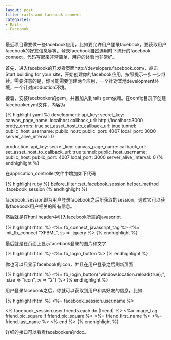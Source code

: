 ```yaml
---
layout: post
title: rails and facebook connect
categories:
- Rails
- Facebook
---
```

最近项目需要做一些facebook应用，比如要允许用户登录facebook，要获取用户facebook的好友信息等等。登录facebook自然选用时下流行的facebook connect。代码写起来非常简单，用户的体验也非常好。

首先，进入facebook的开发者页面http://developers.facebook.com/，点击Start building for your site，开始创建你的facebook应用，按照提示一步一步继续。需要注意的是，你可能需要创建两个应用，一个针对本地development环境，一个针对production环境。

接着，安装facebooker的gem，并且加入到rails gem依赖。在config目录下创建facebooker.yml文件，内容为

{% highlight yaml %}
development:
  api_key:
  secret_key:
  canvas_page_name: localhost
  callback_url: http://localhost:3000
  pretty_errors: true
  set_asset_host_to_callback_url: true
  tunnel:
    public_host_username:
    public_host:
    public_port: 4007
    local_port: 3000
    server_alive_interval: 0

production:
  api_key:
  secret_key:
  canvas_page_name:
  callback_url:
  set_asset_host_to_callback_url: true
  tunnel:
    public_host_username:
    public_host:
    public_port: 4007
    local_port: 3000
    server_alive_interval: 0
{% endhighlight %}

在application_controller文件中增加如下代码

{% highlight ruby %}
before_filter :set_facebook_session
helper_method :facebook_session
{% endhighlight %}


facebook_session即为用户登录facebook之后所获取的session，通过它可以获取facebook用户相关的所有信息。

然后就是在html header中引入facebook所需的javascript

{% highlight rhtml %}
<%= fb_connect_javascript_tag %>
<%= init_fb_connect "XFBML", :js => :jquery %>
{% endhighlight %}


最后就是在页面上显示facebook登录的图片和文字

{% highlight rhtml %}
<%= fb_login_button %>
{% endhighlight %}


你也可以只显示facebook的icon，并且在用户登录之后刷新页面

{% highlight rhtml %}
<%= fb_login_button("window.location.reload(true);", :size => "icon", :v => "2") %>
{% endhighlight %}


用户登录facebook之后，你就可以获取到用户和其好友的信息，比如

{% highlight rhtml %}
<%= facebook_session.user.name %>

<% facebook_session.user.friends.each do |friend| %>
  <%= image_tag friend.pic_square if friend.pic_square %>
  <%= friend.first_name %>
  <%= friend.last_name %>
<% end %>
{% endhighlight %}

详细的接口可以看看facebooker的rdoc。

